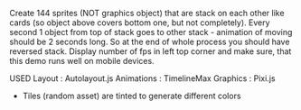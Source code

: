  Create 144 sprites (NOT graphics object) that are stack on each other like cards (so object above covers bottom one, but not completely). Every second 1 object from top of stack goes to other stack - animation of moving should be 2 seconds long. So at the end of whole process you should have reversed stack. Display number of fps in left top corner and make sure, that this demo runs well on mobile devices.


 USED
 Layout : Autolayout.js
 Animations : TimelineMax
 Graphics : Pixi.js

 - Tiles (random asset) are tinted to generate different colors 
